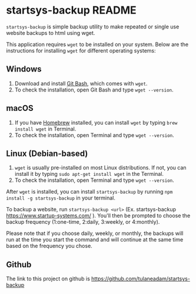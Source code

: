 # startsys-backup README

`startsys-backup` is simple backup utility to make repeated or single use website backups to html using wget. 

This application requires `wget` to be installed on your system. Below are the instructions for installing `wget` for different operating systems:

## Windows

1. Download and install [Git Bash](https://gitforwindows.org/), which comes with `wget`.
2. To check the installation, open Git Bash and type `wget --version`. 

## macOS

1. If you have [Homebrew](https://brew.sh/) installed, you can install `wget` by typing `brew install wget` in Terminal.
2. To check the installation, open Terminal and type `wget --version`.

## Linux (Debian-based)

1. `wget` is usually pre-installed on most Linux distributions. If not, you can install it by typing `sudo apt-get install wget` in the Terminal.
2. To check the installation, open Terminal and type `wget --version`.

After `wget` is installed, you can install `startsys-backup` by running `npm install -g startsys-backup` in your terminal.

To backup a website, run `startsys-backup <url>` (Ex. startsys-backup https://www.startup-systems.com/ ). You'll then be prompted to choose the backup frequency (1:one-time, 2:daily, 3:weekly, or 4:monthly).

Please note that if you choose daily, weekly, or monthly, the backups will run at the time you start the command and will continue at the same time based on the frequency you chose.

## Github

The link to this project on github is https://github.com/tulaneadam/startsys-backup
